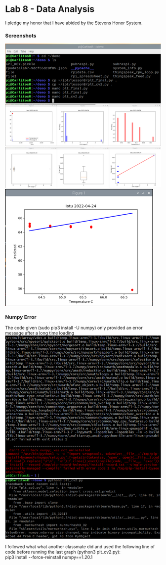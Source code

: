 # Lab 8 - Data Analysis
I pledge my honor that I have abided by the Stevens Honor System.

### **Screenshots**
![](https://github.com/CarlRod2001/CPE322/blob/main/Lab_8/Lab_8_1.PNG)
![](https://github.com/CarlRod2001/CPE322/blob/main/Lab_8/Lab_8_2.PNG)
![](https://github.com/CarlRod2001/CPE322/blob/main/Lab_8/Lab_8_3.PNG)
![](https://github.com/CarlRod2001/CPE322/blob/main/Lab_8/Lab_8_4.PNG)

### **Numpy Error**
The code given (sudo pip3 install -U numpy) only provided an error message after a long time loading
![](https://github.com/CarlRod2001/CPE322/blob/main/Lab_8/numpy%20error%20message.PNG)
![](https://github.com/CarlRod2001/CPE322/blob/main/Lab_8/numpy%20error%20message%202.PNG)

I followed what what another classmate did and used the following line of code before running the last graph (python3 plt_cv2.py):  
pip3 install --force-reinstall numpy==1.20.1

